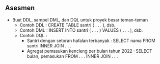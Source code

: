 ## Asesmen 
- Buat DDL, sampel DML, dan DQL untuk proyek besar teman-teman
  - Contoh DDL : CREATE TABLE santri ( . . . ), dsb.
  - Contoh DML : INSERT INTO santri ( . . . ) VALUES ( . . . ), dsb.
  - Contoh DQL : 
    - Santri dengan setoran hafalan terbanyak : SELECT nama FROM santri INNER JOIN . . .
    - Agregat pemasukan kencleng per bulan tahun 2022 : SELECT bulan, pemasukan FROM . . . INNER JOIN . . .
      
